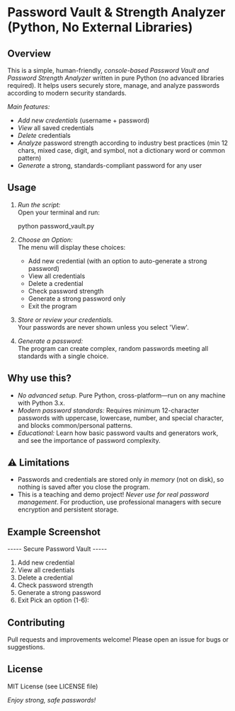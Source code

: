# Password Vault & Strength Analyzer (Python, No External Libraries)

## Overview

This is a simple, human-friendly, *console-based Password Vault and Password Strength Analyzer* written in pure Python (no advanced libraries required). It helps users securely store, manage, and analyze passwords according to modern security standards.

*Main features:*
- *Add new credentials* (username + password)
- *View* all saved credentials
- *Delete* credentials  
- *Analyze* password strength according to industry best practices (min 12 chars, mixed case, digit, and symbol, not a dictionary word or common pattern)
- *Generate* a strong, standards-compliant password for any user

## Usage

1. *Run the script:*  
   Open your terminal and run:
   
   python password_vault.py
   
2. *Choose an Option:*  
   The menu will display these choices:
   - Add new credential (with an option to auto-generate a strong password)
   - View all credentials
   - Delete a credential
   - Check password strength
   - Generate a strong password only
   - Exit the program

3. *Store or review your credentials.*  
   Your passwords are never shown unless you select 'View'.

4. *Generate a password:*  
   The program can create complex, random passwords meeting all standards with a single choice.

## Why use this?

- *No advanced setup.* Pure Python, cross-platform—run on any machine with Python 3.x.
- *Modern password standards:*  Requires minimum 12-character passwords with uppercase, lowercase, number, and special character, and blocks common/personal patterns.
- *Educational:*  Learn how basic password vaults and generators work, and see the importance of password complexity.

## ⚠ Limitations

- Passwords and credentials are stored only *in memory* (not on disk), so nothing is saved after you close the program.
- This is a teaching and demo project! *Never use for real password management*. For production, use professional managers with secure encryption and persistent storage.

## Example Screenshot


----- Secure Password Vault -----
1. Add new credential
2. View all credentials
3. Delete a credential
4. Check password strength
5. Generate a strong password
6. Exit
Pick an option (1-6): 


## Contributing

Pull requests and improvements welcome! Please open an issue for bugs or suggestions.

## License

MIT License (see LICENSE file)

*Enjoy strong, safe passwords!*

